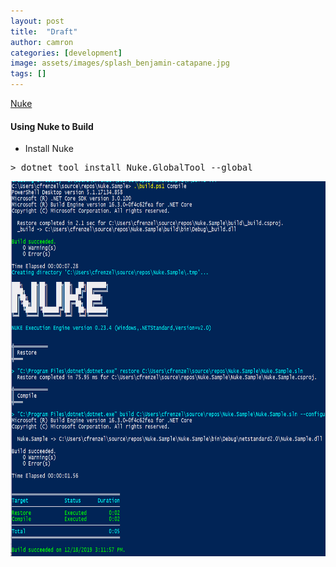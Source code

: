 ```yaml
---
layout: post
title:  "Draft"
author: camron
categories: [development]
image: assets/images/splash_benjamin-catapane.jpg
tags: []
---
```



[Nuke](https://nuke.build/)

<h4>Using Nuke to Build</h4>

- Install Nuke
<pre>
> dotnet tool install Nuke.GlobalTool --global
</pre>

<img src="/assets/images/nuke-compile-screen.png" alt="nuke compile" title="nuke compile" height="600"/>


```csharp

```
